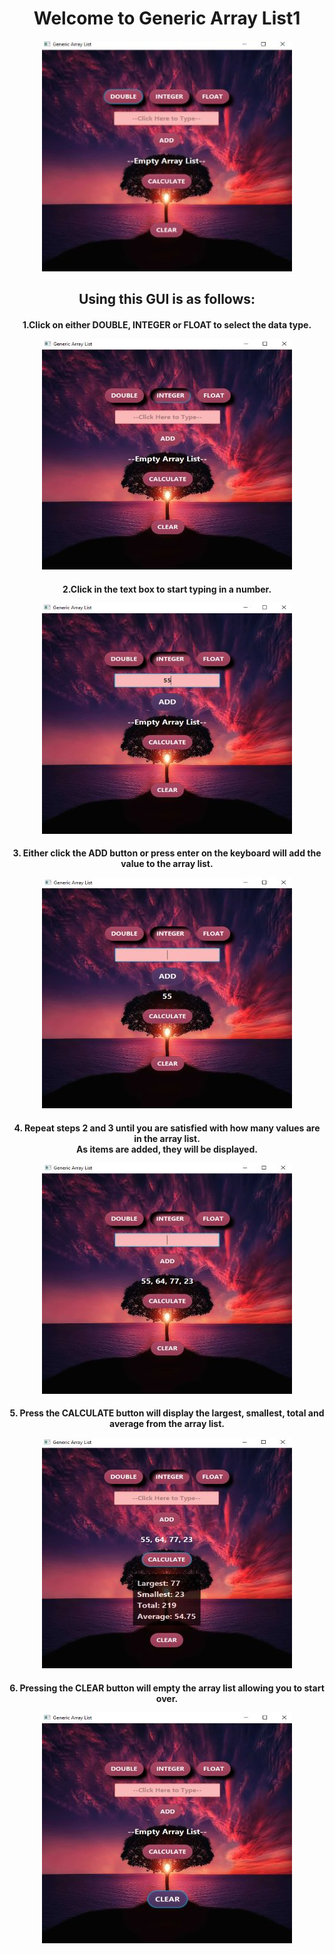 
<h1 align="center">Welcome to Generic Array List1</h1>

<p align="center">
<img src=/images/main_image.jpg>
</p>

<h2 align="center">Using this GUI is as follows:</h2>

<h4 align="center">
    1.Click on either DOUBLE, INTEGER or FLOAT to select the data type.
<p align="center"><img src=/images/number_type.jpg></p>
  <!-- ![number image](/images/number_type.jpg "Selecting Number Type") -->
</h4>

<h4 align="center">
  2.Click in the text box to start typing in a number.

<p align="center"><img src=/images/add_number.jpg></p>
  <!-- ![add number image](/images/add_number.jpg "Typing in the textbox") -->
</h4>

<h4 align="center">
    3. Either click the ADD button or press enter on the keyboard will add the value to the array list.
<p align="center"><img src=/images/added.jpg></p>
  <!-- ![added image](/images/added.jpg "Value added") -->
</h4>

<h4 align="center">
    4. Repeat steps 2 and 3 until you are satisfied with how many values are in the array list.
<br>  
    As items are added, they will be displayed.
<p align="center"><img src=/images/add_more_numbers.jpg></p>
  <!-- ![add more numbers image](/images/add_more_numbers.jpg "Add more values") -->
</h4>

<h4 align="center">
    5. Press the CALCULATE button will display the largest, smallest, total and average from the array list.
    <p align="center"><img src=/images/calculate.jpg></p>
    <!-- ![calculate image](/images/calculate.jpg "Calculate array list") -->
</h4>

<h4 align="center">
    6. Pressing the CLEAR button will empty the array list allowing you to start over.
<p align="center"><img src=/images/clear.jpg></p>
    <!-- ![clear image](/images/clear.jpg "Clearing everything") -->
</h4>


<!-- For more details see [GitHub Flavored Markdown](https://guides.github.com/features/mastering-markdown/). -->
<!-- You can use the [editor on GitHub](https://github.com/zuki07/Generic_array_list1/edit/gh-pages/index.md) to maintain and preview the content for your website in Markdown files. -->
